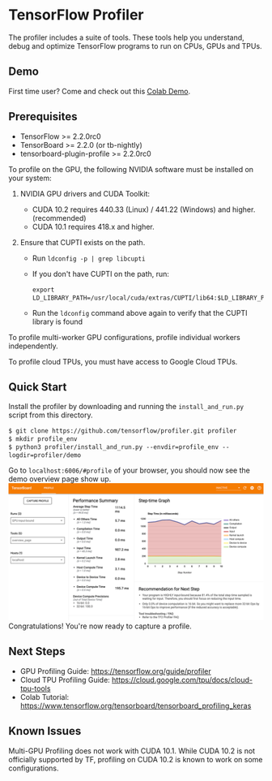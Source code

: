 # TensorFlow Profiler
The profiler includes a suite of tools. These tools help you understand, debug and optimize TensorFlow programs to run on CPUs, GPUs and TPUs.

## Demo
First time user? Come and check out this [Colab Demo](https://colab.research.google.com/github/tensorflow/tensorboard/blob/master/docs/tensorboard_profiling_keras.ipynb).

## Prerequisites
* TensorFlow >= 2.2.0rc0 
* TensorBoard >= 2.2.0 (or tb-nightly)
* tensorboard-plugin-profile >= 2.2.0rc0

To profile on the GPU, the following NVIDIA software must be installed on your system:
1. NVIDIA GPU drivers and CUDA Toolkit:
    *   CUDA 10.2 requires 440.33 (Linux) / 441.22 (Windows) and higher. (recommended)
    *   CUDA 10.1 requires 418.x and higher.

2. Ensure that CUPTI exists on the path.

    *   Run `ldconfig -p | grep libcupti`
    *   If you don't have CUPTI on the path, run:

        ```shell
        export LD_LIBRARY_PATH=/usr/local/cuda/extras/CUPTI/lib64:$LD_LIBRARY_PATH
        ```

    *   Run the `ldconfig` command above again to verify that the CUPTI library
        is found

To profile multi-worker GPU configurations, profile individual workers
independently.

To profile cloud TPUs, you must have access to Google Cloud TPUs.

## Quick Start
Install the profiler by downloading and running the `install_and_run.py` script from this directory.
```
$ git clone https://github.com/tensorflow/profiler.git profiler
$ mkdir profile_env
$ python3 profiler/install_and_run.py --envdir=profile_env --logdir=profiler/demo
```
Go to `localhost:6006/#profile` of your browser, you should now see the demo overview page show up.
![Overview Page](docs/images/overview_page.png)
Congratulations! You're now ready to capture a profile.

## Next Steps
* GPU Profiling Guide:  https://tensorflow.org/guide/profiler
* Cloud TPU Profiling Guide: https://cloud.google.com/tpu/docs/cloud-tpu-tools
* Colab Tutorial: https://www.tensorflow.org/tensorboard/tensorboard_profiling_keras

## Known Issues
Multi-GPU Profiling does not work with CUDA 10.1. While CUDA 10.2 is not officially supported by TF, profiling on CUDA 10.2 is known to work on some configurations.
